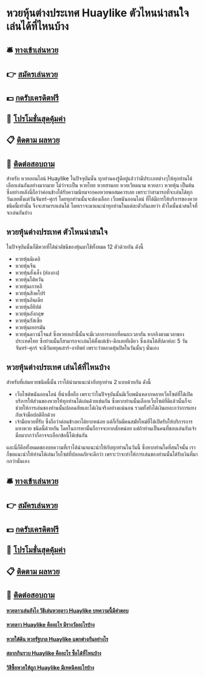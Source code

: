 # หวยหุ้นต่างประเทศ Huaylike ตัวไหนน่าสนใจ เล่นได้ที่ไหนบ้าง

## 🛎 [ทางเข้าเล่นหวย](https://bit.ly/3qJ1QIj)
## 👉 [สมัครเล่นหวย](https://bit.ly/3qJ1QIj)
## 💵 [กดรับเครดิตฟรี](https://bit.ly/3Dzaml2)
## 👑 [โปรโมชั่นสุดคุ้มค่า](https://bit.ly/3Dzaml2)
## 📋 [ติดตาม ผลหวย](https://bit.ly/3Dzaml2)
## 📱 [ติดต่อสอบถาม](https://bit.ly/3Dzaml2)

สำหรับ หวยออนไลน์ Huaylike ในปัจจุบันนั้น ทุกท่านคงรู้ดีอยู่แล้วว่ามีประเภทต่างๆให้ทุกท่านได้เลือกเล่นกันอย่างมากมาย ไม่ว่าจะเป็น หวยไทย หวยฮานอย หวยเวียดนาม หวยลาว หวยหุ้น เป็นต้น ซึ่งอย่างหลังนี่ถือว่าค่อนข้างได้รับความนิยมจากคอหวยพอสมควรเลย เพราะว่าสามารถที่จะเล่นได้ทุกวันเลยตั้งแต่วันจันทร์-ศุกร์ โดยทุกท่านนั้นจะต้องเลือก เว็บพนันออนไลน์ ที่ได้มีการให้บริการของหวยชนิดนี้เท่านั้น จึงจะสามารถเล่นได้ โดยเราจะมาแนะนำทุกท่านในแต่ละตัวกันเลยว่า ตัวใดนั้นน่าสนใจที่จะเล่นกันบ้าง

## หวยหุ้นต่างประเทศ ตัวไหนน่าสนใจ
ในปัจจุบันนั้นก็มีหวยที่ได้นำดัชนีของหุ้นมาใช้ทั้งหมด 12 ตัวด้วยกัน ดังนี้
- หวยหุ้นนิเคอิ
- หวยหุ้นจีน
- หวยหุ้นฮั่งเส็ง (ฮ่องกง)
- หวยหุ้นไต้หวัน
- หวยหุ้นเกาหลี
- หวยหุ้นสิงคโปร์
- หวยหุ้นอินเดีย
- หวยหุ้นอียิปต์
- หวยหุ้นอังกฤษ
- หวยหุ้นรัสเซีย
- หวยหุ้นเยอรมัน
- หวยหุ้นดาวน์โจนส์
ซึ่งหวยเหล่านี้นั้นจะมีเวลาการออกที่คนละเวลากัน หากอิงตามเวลาของประเทศไทย ซึ่งท่านนั้นก็สามารถจะเล่นได้ตั้งแต่เช้า-ดึกเลยทีเดียว ซึ่งเล่นได้สัปดาห์ละ 5 วัน จันทร์-ศุกร์ จะมีวันหยุดเสาร์-อาทิตย์ เพราะว่าตลาดหุ้นปิดในวันนั้นๆ นั่นเอง

## หวยหุ้นต่างประเทศ เล่นได้ที่ไหนบ้าง
สำหรับที่เล่นหวยชนิดนี้นั้น เราได้นำมาแนะนำกับทุกท่าน 2 แบบด้วยกัน ดังนี้
- เว็บไซต์พนันออนไลน์ ที่น่าเชื่อถือ เพราะว่าในปัจจุบันนั้นมีเว็บพนันหลากหลายเว็บไซต์ที่ได้เปิดบริการให้ส่วนของหวยให้ทุกท่านได้เล่นด้วยเช่นกัน ซึ่งหากท่านนั้นเลือกเว็บไซต์ที่ดีแล้วนั้นก็จะช่วยให้การเล่นของท่านนั้นปลอดภัยและได้เงินจริงอย่างแน่นอน รวมทั้งยังได้เงินเยอะกว่าการแทงกับเจ้ามือปกติอีกด้วย
- เจ้ามือหวยที่รับ ซึ่งถือว่าค่อนข้างหาได้ยากหน่อย แต่ก็เริ่มมีคนสมัยใหม่ที่ได้เปิดรับให้บริการการ แทงหวย ชนิดนี้ด้วยกัน โดยในการหานั้นก็อาจจะยากสักหน่อย แต่ถ้าท่านเป็นคนที่ชอบเล่นกับเจ้ามือมากกว่าก็อาจจะเลือกข้อนี้ได้เช่นกัน

และนี่ก็คือทั้งหมดของบทความที่เราได้นำมาแนะนำให้กับทุกท่านในวันนี้ ซึ่งหากท่านใดที่สนใจนั้น เราก็ขอแนะนำให้ท่านได้เล่นเว็บไซต์ที่ปลอดภัยจะดีกว่า เพราะว่าจะทำให้การเล่นของท่านนั้นได้รับเงินที่มากกว่านั่นเอง 


## 🛎 [ทางเข้าเล่นหวย](https://bit.ly/3qJ1QIj)
## 👉 [สมัครเล่นหวย](https://bit.ly/3qJ1QIj)
## 💵 [กดรับเครดิตฟรี](https://bit.ly/3Dzaml2)
## 👑 [โปรโมชั่นสุดคุ้มค่า](https://bit.ly/3Dzaml2)
## 📋 [ติดตาม ผลหวย](https://bit.ly/3Dzaml2)
## 📱 [ติดต่อสอบถาม](https://bit.ly/3Dzaml2)

#### [หวยลาวเล่นยังไง วิธีเล่นหวยลาว Huaylike บทความนี้มีคำตอบ](https://atom.io/themes/หวยลาวเล่นยังไง%20วิธีเล่นหวยลาว%20Huaylike%20บทความนี้มีคำตอบ)
#### [หวยลาว Huaylike คืออะไร มีรางวัลอะไรบ้าง](https://atom.io/themes/หวยลาว%20Huaylike%20คืออะไร%20มีรางวัลอะไรบ้าง)
#### [หวยใต้ดิน หวยรัฐบาล Huaylike แตกต่างกันอย่างไร](https://atom.io/themes/หวยใต้ดิน%20หวยรัฐบาล%20Huaylike%20แตกต่างกันอย่างไร)
#### [สลากกินรวบ Huaylike คืออะไร ซื้อได้ที่ไหนบ้าง](https://atom.io/themes/สลากกินรวบ%20Huaylike%20คืออะไร%20ซื้อได้ที่ไหนบ้าง)
#### [วิธีซื้อหวยให้ถูก Huaylike มีเทคนิคอะไรบ้าง](https://atom.io/themes/วิธีซื้อหวยให้ถูก%20Huaylike%20มีเทคนิคอะไรบ้าง)